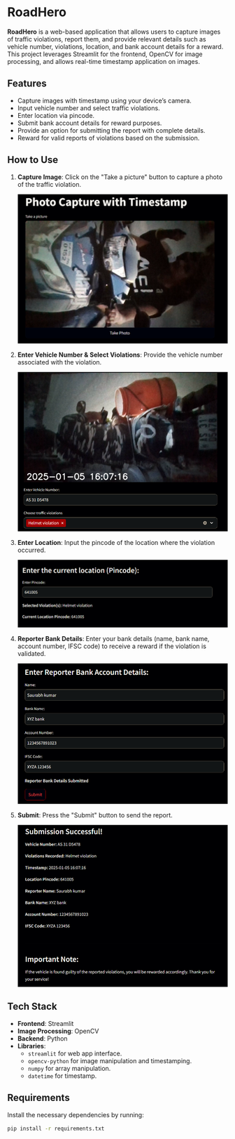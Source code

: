 # RoadHero

**RoadHero** is a web-based application that allows users to capture images of traffic violations, report them, and provide relevant details such as vehicle number, violations, location, and bank account details for a reward. This project leverages Streamlit for the frontend, OpenCV for image processing, and allows real-time timestamp application on images.

## Features

- Capture images with timestamp using your device’s camera.
- Input vehicle number and select traffic violations.
- Enter location via pincode.
- Submit bank account details for reward purposes.
- Provide an option for submitting the report with complete details.
- Reward for valid reports of violations based on the submission.

## How to Use

1. **Capture Image**: Click on the "Take a picture" button to capture a photo of the traffic violation.

    ![Step 1 - Take a Picture](Image/1.png)

2. **Enter Vehicle Number & Select Violations**: Provide the vehicle number associated with the violation.

    ![Step 2 - Enter Vehicle Number](Image/2.png)

3. **Enter Location**: Input the pincode of the location where the violation occurred.

    ![Step 3 - Enter Location](Image/3.png)

4. **Reporter Bank Details**: Enter your bank details (name, bank name, account number, IFSC code) to receive a reward if the violation is validated.

    ![Step 4 - Bank Details](Image/4.png)

5. **Submit**: Press the "Submit" button to send the report.

    ![Step 5 - Details](Image/5.png)



## Tech Stack

- **Frontend**: Streamlit
- **Image Processing**: OpenCV
- **Backend**: Python
- **Libraries**:
  - `streamlit` for web app interface.
  - `opencv-python` for image manipulation and timestamping.
  - `numpy` for array manipulation.
  - `datetime` for timestamp.
  
## Requirements

Install the necessary dependencies by running:

```bash
pip install -r requirements.txt
